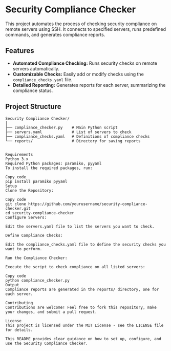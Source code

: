 # Security Compliance Checker

This project automates the process of checking security compliance on remote servers using SSH. It connects to specified servers, runs predefined commands, and generates compliance reports.

## Features

- **Automated Compliance Checking:** Runs security checks on remote servers automatically.
- **Customizable Checks:** Easily add or modify checks using the `compliance_checks.yaml` file.
- **Detailed Reporting:** Generates reports for each server, summarizing the compliance status.

## Project Structure

```plaintext
Security Compliance Checker/
│
├── compliance_checker.py    # Main Python script
├── servers.yaml             # List of servers to check
├── compliance_checks.yaml   # Definitions of compliance checks
└── reports/                 # Directory for saving reports


Requirements
Python 3.x
Required Python packages: paramiko, pyyaml
To install the required packages, run:

Copy code
pip install paramiko pyyaml
Setup
Clone the Repository:

Copy code
git clone https://github.com/yourusername/security-compliance-checker.git
cd security-compliance-checker
Configure Servers:

Edit the servers.yaml file to list the servers you want to check.

Define Compliance Checks:

Edit the compliance_checks.yaml file to define the security checks you want to perform.

Run the Compliance Checker:

Execute the script to check compliance on all listed servers:

Copy code
python compliance_checker.py
Output
Compliance reports are generated in the reports/ directory, one for each server.

Contributing
Contributions are welcome! Feel free to fork this repository, make your changes, and submit a pull request.

License
This project is licensed under the MIT License - see the LICENSE file for details.

This README provides clear guidance on how to set up, configure, and use the Security Compliance Checker.
